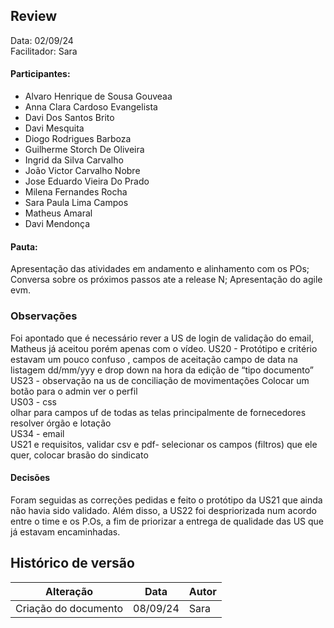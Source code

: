 ## Review

Data: 02/09/24  
Facilitador: Sara

#### Participantes:

- Alvaro Henrique de Sousa Gouveaa
- Anna Clara Cardoso Evangelista
- Davi Dos Santos Brito
- Davi Mesquita
- Diogo Rodrigues Barboza
- Guilherme Storch De Oliveira
- Ingrid da Silva Carvalho
- João Victor Carvalho Nobre
- Jose Eduardo Vieira Do Prado
- Milena Fernandes Rocha
- Sara Paula Lima Campos
- Matheus Amaral
- Davi Mendonça

#### Pauta:

Apresentação das atividades em andamento e alinhamento com os POs;
Conversa sobre os próximos passos ate a release N;
Apresentação do agile evm.

### Observações

Foi apontado que é necessário rever a US de login de validação do email, Matheus já aceitou porém apenas com o vídeo.
US20 - Protótipo e critério estavam um pouco confuso , campos de aceitação campo de data na listagem dd/mm/yyy e drop down na hora da edição de “tipo documento”  
US23 - observação na us de conciliação de movimentações
Colocar um botão para o admin ver o perfil  
US03 - css  
olhar para campos uf de todas as telas principalmente de fornecedores
resolver órgão e lotação  
US34 - email  
US21 e requisitos, validar csv e pdf- selecionar os campos (filtros) que ele quer, colocar brasão do sindicato

#### Decisões

Foram seguidas as correções pedidas e feito o protótipo da US21 que ainda não havia sido validado. Além disso, a US22 foi despriorizada num acordo entre o time e os P.Os, a fim de priorizar a entrega de qualidade das US que já estavam encaminhadas.

## Histórico de versão

| Alteração            | Data     | Autor |
| -------------------- | -------- | ----- |
| Criação do documento | 08/09/24 | Sara  |
